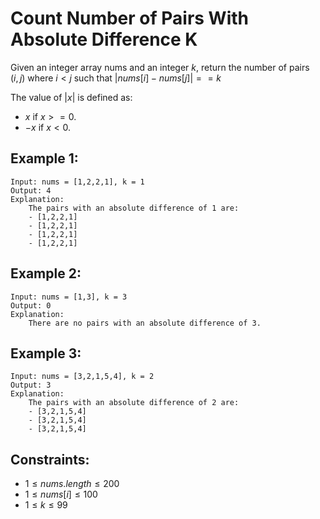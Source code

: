 # Count Number of Pairs With Absolute Difference K

Given an integer array nums and an integer $k$, return the number of pairs  
$(i, j)$ where $i < j$ such that $|nums[i] - nums[j]| == k$

The value of $|x|$ is defined as:

* $x$ if $x >= 0$.
* $-x$ if $x < 0$.

 

## Example 1:

    Input: nums = [1,2,2,1], k = 1
    Output: 4
    Explanation: 
        The pairs with an absolute difference of 1 are:
        - [1,2,2,1]
        - [1,2,2,1]
        - [1,2,2,1]
        - [1,2,2,1]

## Example 2:

    Input: nums = [1,3], k = 3
    Output: 0
    Explanation: 
        There are no pairs with an absolute difference of 3.

## Example 3:

    Input: nums = [3,2,1,5,4], k = 2
    Output: 3
    Explanation: 
        The pairs with an absolute difference of 2 are:
        - [3,2,1,5,4]
        - [3,2,1,5,4]
        - [3,2,1,5,4]

 

## Constraints:

* $1 \le nums.length \le 200$
* $1 \le nums[i] \le 100$
* $1 \le k \le 99$


